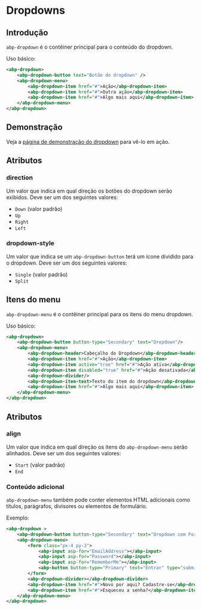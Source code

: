 # Dropdowns

## Introdução

`abp-dropdown` é o contêiner principal para o conteúdo do dropdown.

Uso básico:

````xml
<abp-dropdown>
    <abp-dropdown-button text="Botão do dropdown" />
    <abp-dropdown-menu>
        <abp-dropdown-item href="#">Ação</abp-dropdown-item>
        <abp-dropdown-item href="#">Outra ação</abp-dropdown-item>
        <abp-dropdown-item href="#">Algo mais aqui</abp-dropdown-item>
    </abp-dropdown-menu>
</abp-dropdown>
````

## Demonstração

Veja a [página de demonstração do dropdown](https://bootstrap-taghelpers.abp.io/Components/Dropdowns) para vê-lo em ação.

## Atributos

### direction

Um valor que indica em qual direção os botões do dropdown serão exibidos. Deve ser um dos seguintes valores:

* `Down` (valor padrão)
* `Up`
* `Right`
* `Left`

### dropdown-style

Um valor que indica se um `abp-dropdown-button` terá um ícone dividido para o dropdown. Deve ser um dos seguintes valores:

* `Single` (valor padrão)
* `Split`

## Itens do menu

`abp-dropdown-menu` é o contêiner principal para os itens do menu dropdown.

Uso básico:

````xml
<abp-dropdown>
    <abp-dropdown-button button-type="Secondary" text="Dropdown"/>
    <abp-dropdown-menu>
        <abp-dropdown-header>Cabeçalho do Dropdown</abp-dropdown-header>
        <abp-dropdown-item href="#">Ação</abp-dropdown-item>
        <abp-dropdown-item active="true" href="#">Ação ativa</abp-dropdown-item>
        <abp-dropdown-item disabled="true" href="#">Ação desativada</abp-dropdown-item>
        <abp-dropdown-divider/>
        <abp-dropdown-item-text>Texto do item do dropdown</abp-dropdown-item-text>
        <abp-dropdown-item href="#">Algo mais aqui</abp-dropdown-item>
    </abp-dropdown-menu>
</abp-dropdown>
````

## Atributos

### align

Um valor que indica em qual direção os itens do `abp-dropdown-menu` serão alinhados. Deve ser um dos seguintes valores:

* `Start` (valor padrão)
* `End`

### Conteúdo adicional

`abp-dropdown-menu` também pode conter elementos HTML adicionais como títulos, parágrafos, divisores ou elementos de formulário.

Exemplo:

````xml
<abp-dropdown >
    <abp-dropdown-button button-type="Secondary" text="Dropdown com Formulário"/>
    <abp-dropdown-menu>
        <form class="px-4 py-3">
            <abp-input asp-for="EmailAddress"></abp-input>
            <abp-input asp-for="Password"></abp-input>
            <abp-input asp-for="RememberMe"></abp-input>
            <abp-button button-type="Primary" text="Entrar" type="submit" />
        </form>
        <abp-dropdown-divider></abp-dropdown-divider>
        <abp-dropdown-item href="#">Novo por aqui? Cadastre-se</abp-dropdown-item>
        <abp-dropdown-item href="#">Esqueceu a senha?</abp-dropdown-item>
    </abp-dropdown-menu>
</abp-dropdown>
````